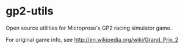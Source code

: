 gp2-utils
=========

Open source utilities for Microprose's GP2 racing simulator game.

For original game info, see http://en.wikipedia.org/wiki/Grand_Prix_2